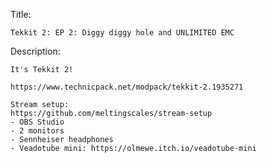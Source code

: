 Title:

    Tekkit 2: EP 2: Diggy diggy hole and UNLIMITED EMC

Description:

    It's Tekkit 2!
    
    https://www.technicpack.net/modpack/tekkit-2.1935271
    
    Stream setup:
    https://github.com/meltingscales/stream-setup
    - OBS Studio
    - 2 monitors
    - Sennheiser headphones
    - Veadotube mini: https://olmewe.itch.io/veadotube-mini
